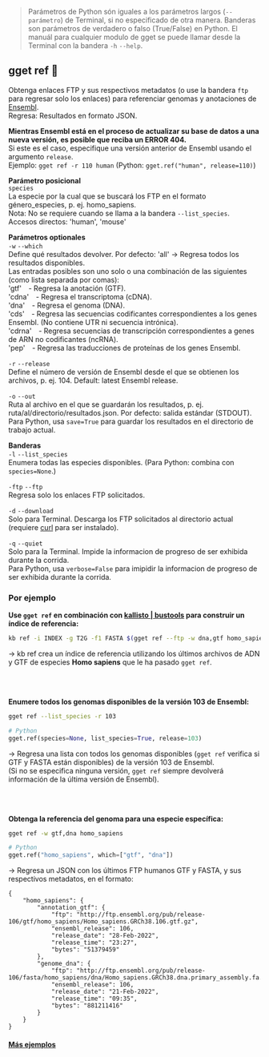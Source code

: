 > Parámetros de Python són iguales a los parámetros largos (`--parámetro`) de Terminal, si no especificado de otra manera. Banderas son parámetros de verdadero o falso (True/False) en Python. El manuál para cualquier modulo de gget se puede llamar desde la Terminal con la bandera `-h` `--help`.  
## gget ref 📖
Obtenga enlaces FTP y sus respectivos metadatos (o use la bandera `ftp` para regresar solo los enlaces) para referenciar genomas y anotaciones de [Ensembl](https://www.ensembl.org/).  
Regresa: Resultados en formato JSON.  

**Mientras Ensembl está en el proceso de actualizar su base de datos a una nueva versión, es posible que reciba un ERROR 404.**   
Si este es el caso, especifique una versión anterior de Ensembl usando el argumento `release`.  
Ejemplo: `gget ref -r 110 human` (Python: `gget.ref("human", release=110)`)

**Parámetro posicional**  
`species`  
La especie por la cual que se buscará los FTP en el formato género_especies, p. ej. homo_sapiens.  
Nota: No se requiere cuando se llama a la bandera `--list_species`.    
Accesos directos: 'human', 'mouse'  

**Parámetros optionales**  
`-w` `--which`  
Define qué resultados devolver. Por defecto: 'all' -> Regresa todos los resultados disponibles.   
Las entradas posibles son uno solo o una combinación de las siguientes (como lista separada por comas):   
'gtf' - Regresa la anotación (GTF).  
'cdna' - Regresa el transcriptoma (cDNA).  
'dna' - Regresa el genoma (DNA).  
'cds' - Regresa las secuencias codificantes correspondientes a los genes Ensembl. (No contiene UTR ni secuencia intrónica).  
'cdrna' - Regresa secuencias de transcripción correspondientes a genes de ARN no codificantes (ncRNA).   
'pep' - Regresa las traducciones de proteínas de los genes Ensembl.    

`-r` `--release`  
Define el número de versión de Ensembl desde el que se obtienen los archivos, p. ej. 104. Default: latest Ensembl release.  

`-o` `--out`   
Ruta al archivo en el que se guardarán los resultados, p. ej. ruta/al/directorio/resultados.json. Por defecto: salida estándar (STDOUT).  
Para Python, usa `save=True` para guardar los resultados en el directorio de trabajo actual.  

**Banderas**  
`-l` `--list_species`   
Enumera todas las especies disponibles. (Para Python: combina con `species=None`.)  

`-ftp` `--ftp`   
Regresa solo los enlaces FTP solicitados.  

`-d` `--download`   
Solo para Terminal. Descarga los FTP solicitados al directorio actual (requiere [curl](https://curl.se/docs/) para ser instalado).  

`-q` `--quiet`   
Solo para la Terminal. Impide la informacion de progreso de ser exhibida durante la corrida.  
Para Python, usa `verbose=False` para imipidir la informacion de progreso de ser exhibida durante la corrida.  
  
### Por ejemplo
**Use `gget ref` en combinación con [kallisto | bustools](https://www.kallistobus.tools/kb_usage/kb_ref/) para construir un índice de referencia:**
```bash
kb ref -i INDEX -g T2G -f1 FASTA $(gget ref --ftp -w dna,gtf homo_sapiens)
```
&rarr; kb ref crea un índice de referencia utilizando los últimos archivos de ADN y GTF de especies **Homo sapiens** que le ha pasado `gget ref`.  

<br/><br/>

**Enumere todos los genomas disponibles de la versión 103 de Ensembl:**  
```bash
gget ref --list_species -r 103
```
```python
# Python
gget.ref(species=None, list_species=True, release=103)
```
&rarr; Regresa una lista con todos los genomas disponibles (`gget ref` verifica si GTF y FASTA están disponibles) de la versión 103 de Ensembl.  
(Si no se especifica ninguna versión, `gget ref` siempre devolverá información de la última versión de Ensembl).  

<br/><br/>
  
**Obtenga la referencia del genoma para una especie específica:**   
```bash
gget ref -w gtf,dna homo_sapiens
```
```python
# Python
gget.ref("homo_sapiens", which=["gtf", "dna"])
```
&rarr; Regresa un JSON con los últimos FTP humanos GTF y FASTA, y sus respectivos metadatos, en el formato:
```
{
    "homo_sapiens": {
        "annotation_gtf": {
            "ftp": "http://ftp.ensembl.org/pub/release-106/gtf/homo_sapiens/Homo_sapiens.GRCh38.106.gtf.gz",
            "ensembl_release": 106,
            "release_date": "28-Feb-2022",
            "release_time": "23:27",
            "bytes": "51379459"
        },
        "genome_dna": {
            "ftp": "http://ftp.ensembl.org/pub/release-106/fasta/homo_sapiens/dna/Homo_sapiens.GRCh38.dna.primary_assembly.fa.gz",
            "ensembl_release": 106,
            "release_date": "21-Feb-2022",
            "release_time": "09:35",
            "bytes": "881211416"
        }
    }
}
```

#### [Más ejemplos](https://github.com/pachterlab/gget_examples)
